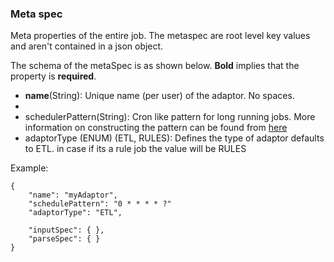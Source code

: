 ### Meta spec
Meta properties of the entire job. The metaspec are root level key values
and aren't contained in a json object.



The schema of the metaSpec is as shown below. **Bold** implies that the property is **required**.  

- **name**(String): Unique name (per user) of the adaptor. No spaces.
- 
- schedulerPattern(String): Cron like pattern for long running jobs. More information on constructing the pattern can be found from [here](http://www.quartz-scheduler.org/documentation/quartz-2.3.0/tutorials/crontrigger.html)
- adaptorType (ENUM) (ETL, RULES): Defines the type of adaptor defaults to ETL. in case if its a rule job the value will be RULES

Example:
``` 
{
    "name": "myAdaptor",
    "schedulePattern": "0 * * * * ?"
    "adaptorType": "ETL",
    
    "inputSpec": { },
    "parseSpec": { }
}
```


